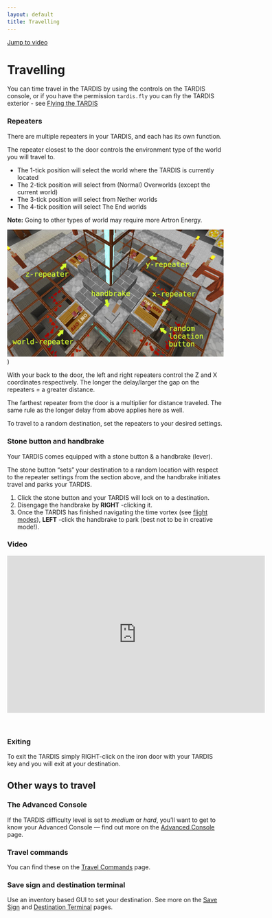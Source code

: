 ```yaml
---
layout: default
title: Travelling
---
```


[Jump to video](#video)

# Travelling

You can time travel in the TARDIS by using the controls on the TARDIS console, 
or if you have the permission `tardis.fly` you can fly the TARDIS exterior - see [Flying the TARDIS](flying.html)

### Repeaters

There are multiple repeaters in your TARDIS, and each has its own function.

The repeater closest to the door controls the environment type of the world you will travel to.

- The 1-tick position will select the world where the TARDIS is currently located
- The 2-tick position will select from (Normal) Overworlds (except the current world)
- The 3-tick position will select from Nether worlds
- The 4-tick position will select The End worlds

**Note:** Going to other types of world may require more Artron Energy.

![TARDIS console](/images/docs/console.jpg))

With your back to the door, the left and right repeaters control the Z and X coordinates respectively. The longer the
delay/larger the gap on the repeaters = a greater distance.

The farthest repeater from the door is a multiplier for distance traveled. The same rule as the longer delay from above
applies here as well.

To travel to a random destination, set the repeaters to your desired settings.

### Stone button and handbrake

Your TARDIS comes equipped with a stone button & a handbrake (lever).

The stone button “sets” your destination to a random location with respect to the repeater settings from the section
above, and the handbrake initiates travel and parks your TARDIS.

1. Click the stone button and your TARDIS will lock on to a destination.
2. Disengage the handbrake by **RIGHT** -clicking it.
3. Once the TARDIS has finished navigating the time vortex (see [flight modes](flight-modes.html)), **LEFT** -click the
   handbrake to park (best not to be in creative mode!).

### Video

<iframe src="https://player.vimeo.com/video/58283154" width="600" height="366" frameborder="0" webkitallowfullscreen mozallowfullscreen allowfullscreen></iframe>

&nbsp;

### Exiting

To exit the TARDIS simply RIGHT-click on the iron door with your TARDIS key and you will exit at your destination.

## Other ways to travel

### The Advanced Console

If the TARDIS difficulty level is set to _medium_ or _hard_, you’ll want to get to know your Advanced Console — find out
more on the [Advanced Console](advanced-console.html) page.

### Travel commands

You can find these on the [Travel Commands](travel-commands.html) page.

### Save sign and destination terminal

Use an inventory based GUI to set your destination. See more on the [Save Sign](save-sign.html)
and [Destination Terminal](destination-terminal.html) pages.

